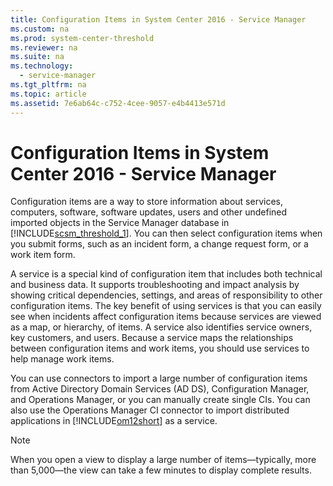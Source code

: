 ```yaml
---
title: Configuration Items in System Center 2016 - Service Manager
ms.custom: na
ms.prod: system-center-threshold
ms.reviewer: na
ms.suite: na
ms.technology: 
  - service-manager
ms.tgt_pltfrm: na
ms.topic: article
ms.assetid: 7e6ab64c-c752-4cee-9057-e4b4413e571d
---
```

# Configuration Items in System Center 2016 - Service Manager
Configuration items are a way to store information about services, computers, software, software updates, users and other undefined imported objects in the Service Manager database in [!INCLUDE[scsm_threshold_1](Token/scsm_threshold_1_md.md)]. You can then select configuration items when you submit forms, such as an incident form, a change request form, or a work item form.

A service is a special kind of configuration item that includes both technical and business data. It supports troubleshooting and impact analysis by showing critical dependencies, settings, and areas of responsibility to other configuration items. The key benefit of using services is that you can easily see when incidents affect configuration items because services are viewed as a map, or hierarchy, of items. A service also identifies service owners, key customers, and users. Because a service maps the relationships between configuration items and work items, you should use services to help manage work items.

You can use connectors to import a large number of configuration items from Active Directory Domain Services \(AD DS\), Configuration Manager, and Operations Manager, or you can manually create single CIs. You can also use the Operations Manager CI connector to import distributed applications in [!INCLUDE[om12short](Token/om12short_md.md)] as a service. 
> [!NOTE]
> When you open a view to display a large number of items—typically, more than 5,000—the view can take a few minutes to display complete results.


